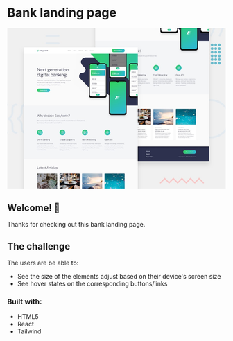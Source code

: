 # Bank landing page

![Design preview for the Easybank landing page coding challenge](./project/src/assets/design/desktop-preview.jpg)

## Welcome! 👋

Thanks for checking out this bank landing page.

## The challenge

The users are be able to:

- See the size of the elements adjust based on their device's screen size
- See hover states on the corresponding buttons/links

### Built with:

- HTML5
- React
- Tailwind
